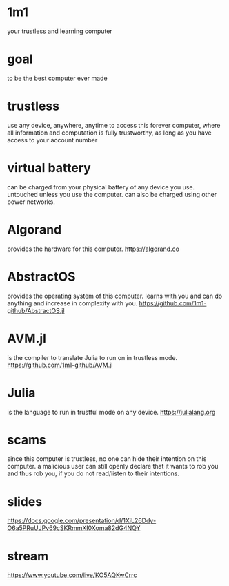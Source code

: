 # 1m1
your trustless and learning computer

# goal
to be the best computer ever made

# trustless
use any device, anywhere, anytime to access this forever computer, where all information and computation is fully trustworthy, as long as you have access to your account number

# virtual battery
can be charged from your physical battery of any device you use. untouched unless you use the computer. can also be charged using other power networks.

# Algorand
provides the hardware for this computer.
https://algorand.co

# AbstractOS
provides the operating system of this computer.
learns with you and can do anything and increase in complexity with you.
https://github.com/1m1-github/AbstractOS.jl

# AVM.jl
is the compiler to translate Julia to run on in trustless mode.
https://github.com/1m1-github/AVM.jl

# Julia
is the language to run in trustful mode on any device.
https://julialang.org

# scams
since this computer is trustless, no one can hide their intention on this computer. a malicious user can still openly declare that it wants to rob you and thus rob you, if you do not read/listen to their intentions.

# slides
https://docs.google.com/presentation/d/1XiL26Ddy-O6a5PRuUJPv69cSKRmmXl0Xoma82dG4NQY

# stream
https://www.youtube.com/live/KO5AQKwCrrc
